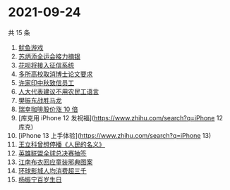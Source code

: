 # 2021-09-24

共 15 条

<!-- BEGIN ZHIHUSEARCH -->
<!-- 最后更新时间 Fri Sep 24 2021 05:07:31 GMT+0800 (China Standard Time) -->
1. [鱿鱼游戏](https://www.zhihu.com/search?q=鱿鱼游戏)
1. [苏炳添全运会接力摘银](https://www.zhihu.com/search?q=苏炳添)
1. [花呗将接入征信系统](https://www.zhihu.com/search?q=花呗)
1. [多所高校取消博士论文要求](https://www.zhihu.com/search?q=博士论文)
1. [许家印中秋致信员工](https://www.zhihu.com/search?q=许家印致信)
1. [人大代表建议不用农民工语言](https://www.zhihu.com/search?q=农民工语言)
1. [樊振东战胜马龙](https://www.zhihu.com/search?q=樊振东)
1. [瑞幸咖啡股价涨 10 倍](https://www.zhihu.com/search?q=瑞幸)
1. [库克用 iPhone 12 发祝福](https://www.zhihu.com/search?q=iPhone 12 库克)
1. [iPhone 13 上手体验](https://www.zhihu.com/search?q=iPhone 13)
1. [王立科曾想停播《人民的名义》](https://www.zhihu.com/search?q=王立科)
1. [英雄联盟全球总决赛抽签](https://www.zhihu.com/search?q=s11)
1. [江南布衣回应童装邪典图案](https://www.zhihu.com/search?q=江南布衣)
1. [环球影城人均消费超三千 ](https://www.zhihu.com/search?q=环球影城)
1. [杨振宁百岁生日](https://www.zhihu.com/search?q=杨振宁)
<!-- END ZHIHUSEARCH -->
